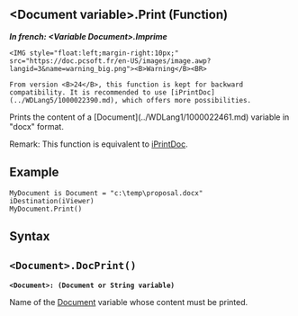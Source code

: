 


## &lt;Document variable&gt;.Print (Function)

***In french: &lt;Variable Document&gt;.Imprime***

<DIV class="specObsolete">
	<IMG style="float:left;margin-right:10px;" src="https://doc.pcsoft.fr/en-US/images/image.awp?langid=3&name=warning_big.png"><B>Warning</B><BR>
	From version <B>24</B>, this function is kept for backward compatibility. It is recommended to use [iPrintDoc](../WDLang5/1000022390.md), which offers more possibilities.
</DIV><a name="XUse"></a>
<a name="Use"></a>
<a name="description"></a>
Prints the content of a [Document](../WDLang1/1000022461.md) variable in "docx" format. 

Remark: This function is equivalent to [iPrintDoc](../WDLang5/1000022390.md). 
<a name="Example1"></a>
<a name="sample_code"></a>

## Example


```wl
MyDocument is Document = "c:\temp\proposal.docx"
iDestination(iViewer)
MyDocument.Print()
```

<a name="XSYNTAX"></a>

## Syntax
<a name="SYNTAX1"></a>

`<Document>.DocPrint()`
---

**`<Document>: (Document or String variable)`**

Name of the [Document](../WDLang1/1000022461.md) variable whose content must be printed. 





